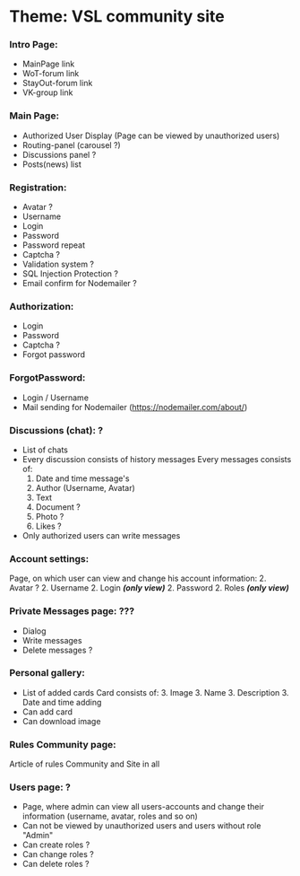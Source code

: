 # Theme: VSL community site
### Intro Page:
  - MainPage link
  - WoT-forum link
  - StayOut-forum link
  - VK-group link

### Main Page:
  - Authorized User Display (Page can be viewed by unauthorized users)
  - Routing-panel (carousel ?)
  - Discussions panel ?
  - Posts(news) list
  
### Registration:
  - Avatar ?
  - Username
  - Login
  - Password
  - Password repeat
  - Captcha ?
  - Validation system ?
  - SQL Injection Protection ?
  - Email confirm for Nodemailer ?

### Authorization:
  - Login
  - Password
  - Captcha ?
  - Forgot password

### ForgotPassword:
  - Login / Username
  - Mail sending for Nodemailer (https://nodemailer.com/about/)

### Discussions (chat): ?
  - List of chats
  - Every discussion consists of history messages
  Every messages consists of:
    1. Date and time message's
    1. Author (Username, Avatar)
    1. Text
    1. Document ?
    1. Photo ?
    1. Likes ?
  - Only authorized users can write messages

### Account settings:
  Page, on which user can view and change his account information:
    2. Avatar ?
    2. Username
    2. Login __*(only view)*__
    2. Password
    2. Roles __*(only view)*__

### Private Messages page: ???
  - Dialog
  - Write messages
  - Delete messages ?

### Personal gallery:
  - List of added cards
  Card consists of:
    3. Image
    3. Name
    3. Description
    3. Date and time adding
  - Can add card
  - Can download image
  
### Rules Community page:
  Article of rules Community and Site in all

### Users page: ?
  - Page, where admin can view all users-accounts and change their information (username, avatar, roles and so on)
  - Can not be viewed by unauthorized users and users without role "Admin"
  - Can create roles ?
  - Can change roles ?
  - Can delete roles ?
